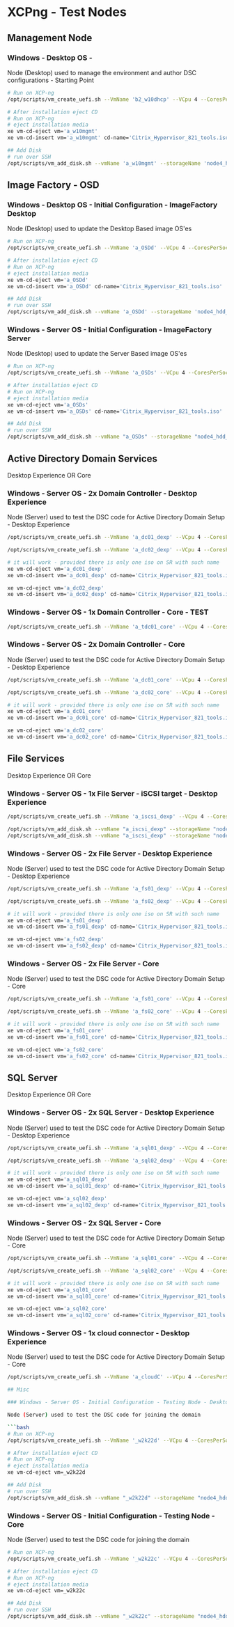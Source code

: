 # XCPng - Test Nodes

## Management Node

### Windows - Desktop OS - 

Node (Desktop) used to manage the environment and author DSC configurations - Starting Point

```bash
# Run on XCP-ng
/opt/scripts/vm_create_uefi.sh --VmName 'b2_w10dhcp' --VCpu 4 --CoresPerSocket 2 --MemoryGB 8 --DiskGB 40 --ActivationExpiration 90 --TemplateName 'Windows 10 (64-bit)' --IsoName 'w10ent_21H2_2410_untd_nprmpt_uefi.iso' --IsoSRName 'node4_nfs' --NetworkName 'eth1-B2-vlan1442' --Mac '12:B2:14:42:02:53' --StorageName 'node4_ssd_sdg' --VmDescription 'b2_w10dhcp'

# After installation eject CD
# Run on XCP-ng
# eject installation media
xe vm-cd-eject vm='a_w10mgmt'
xe vm-cd-insert vm='a_w10mgmt' cd-name='Citrix_Hypervisor_821_tools.iso'

## Add Disk
# run over SSH
/opt/scripts/vm_add_disk.sh --vmName 'a_w10mgmt' --storageName 'node4_hdd_sdc_lsi' --diskName 'w10mgmt_dataDrive' --deviceId 4 --diskGB 20  --description 'w10mgmt_dataDrive'
```

## Image Factory - OSD

### Windows - Desktop OS - Initial Configuration - ImageFactory Desktop

Node (Desktop) used to update the Desktop Based image OS'es

```bash
# Run on XCP-ng
/opt/scripts/vm_create_uefi.sh --VmName 'a_OSDd' --VCpu 4 --CoresPerSocket 2 --MemoryGB 8 --DiskGB 40 --ActivationExpiration 90 --TemplateName 'Windows 10 (64-bit)' --IsoName 'w10ent_21H2_2302_untd_nprmpt_uefi.iso' --IsoSRName 'node4_nfs' --NetworkName 'eth1-vlan1342' --Mac '2A:47:41:D9:00:48' --StorageName 'node4_ssd_sdf' --VmDescription 'w10_imageFactory_for_DesktopOS'

# After installation eject CD
# Run on XCP-ng
# eject installation media
xe vm-cd-eject vm='a_OSDd'
xe vm-cd-insert vm='a_OSDd' cd-name='Citrix_Hypervisor_821_tools.iso'

## Add Disk
# run over SSH
/opt/scripts/vm_add_disk.sh --vmName 'a_OSDd' --storageName 'node4_hdd_sdc_lsi' --diskName 'aOSDd_dataDrive' --deviceId 4 --diskGB 120  --description 'aOSDd_dataDrive'
```

### Windows - Server OS - Initial Configuration - ImageFactory Server

Node (Desktop) used to update the Server Based image OS'es

```bash
# Run on XCP-ng
/opt/scripts/vm_create_uefi.sh --VmName 'a_OSDs' --VCpu 4 --CoresPerSocket 2 --MemoryGB 8 --DiskGB 40 --ActivationExpiration 180 --TemplateName 'Windows Server 2022 (64-bit)' --IsoName 'w2k22dtc_2302_untd_nprmpt_uefi.iso' --IsoSRName 'node4_nfs' --NetworkName 'eth1-vlan1342' --Mac '2A:47:41:D9:00:47' --StorageName 'node4_ssd_sde' --VmDescription 'w2k22_imageFactory_for_ServerOS'

# After installation eject CD
# Run on XCP-ng
# eject installation media
xe vm-cd-eject vm='a_OSDs'
xe vm-cd-insert vm='a_OSDs' cd-name='Citrix_Hypervisor_821_tools.iso'

## Add Disk
# run over SSH
/opt/scripts/vm_add_disk.sh --vmName "a_OSDs" --storageName "node4_hdd_sdc_lsi" --diskName "aOSDs_dataDrive" --deviceId 4 --diskGB 120  --description "aOSDs_dataDrive"
```

## Active Directory Domain Services

Desktop Experience OR Core

### Windows - Server OS - 2x Domain Controller - Desktop Experience

Node (Server) used to test the DSC code for Active Directory Domain Setup - Desktop Experience

```bash
/opt/scripts/vm_create_uefi.sh --VmName 'a_dc01_dexp' --VCpu 4 --CoresPerSocket 2 --MemoryGB 4 --DiskGB 32 --ActivationExpiration 180 --TemplateName 'Windows Server 2022 (64-bit)' --IsoName 'w2k22dtc_2302_untd_nprmpt_uefi.iso' --IsoSRName 'node4_nfs' --NetworkName 'eth1-vlan1342' --Mac '2A:47:41:D9:00:01' --StorageName 'node4_ssd_sdf' --VmDescription 'w2k22_dc01_ADDS_desktop_experience'

/opt/scripts/vm_create_uefi.sh --VmName 'a_dc02_dexp' --VCpu 4 --CoresPerSocket 2 --MemoryGB 4 --DiskGB 32 --ActivationExpiration 180 --TemplateName 'Windows Server 2022 (64-bit)' --IsoName 'w2k22dtc_2302_untd_nprmpt_uefi.iso' --IsoSRName 'node4_nfs' --NetworkName 'eth1-vlan1342' --Mac '2A:47:41:D9:00:02' --StorageName 'node4_ssd_sdg' --VmDescription 'w2k22_dc02_ADDS_desktop_experience'
```

```bash
# it will work - provided there is only one iso on SR with such name
xe vm-cd-eject vm='a_dc01_dexp'
xe vm-cd-insert vm='a_dc01_dexp' cd-name='Citrix_Hypervisor_821_tools.iso'

xe vm-cd-eject vm='a_dc02_dexp'
xe vm-cd-insert vm='a_dc02_dexp' cd-name='Citrix_Hypervisor_821_tools.iso'
```

### Windows - Server OS - 1x Domain Controller - Core - TEST

```bash
/opt/scripts/vm_create_uefi.sh --VmName 'a_tdc01_core' --VCpu 4 --CoresPerSocket 2 --MemoryGB 2 --DiskGB 32 --ActivationExpiration 180 --TemplateName 'Windows Server 2022 (64-bit)' --IsoName 'w2k22dtc_2302_core_untd_nprmt_uefi.iso' --IsoSRName 'node4_nfs' --NetworkName 'eth1 - VLAN1442 - tagged - up' --Mac '2A:47:41:D9:00:01' --StorageName 'node4_ssd_sdf' --VmDescription 'w2k22_tdc01_ADDS_core'
```

### Windows - Server OS - 2x Domain Controller - Core

Node (Server) used to test the DSC code for Active Directory Domain Setup - Desktop Experience

```bash
/opt/scripts/vm_create_uefi.sh --VmName 'a_dc01_core' --VCpu 4 --CoresPerSocket 2 --MemoryGB 2 --DiskGB 32 --ActivationExpiration 180 --TemplateName 'Windows Server 2022 (64-bit)' --IsoName 'w2k22dtc_2302_core_untd_nprmt_uefi.iso' --IsoSRName 'node4_nfs' --NetworkName 'eth1-vlan1342' --Mac '2A:47:41:D9:00:01' --StorageName 'node4_ssd_sdf' --VmDescription 'w2k22_dc01_ADDS_core'

/opt/scripts/vm_create_uefi.sh --VmName 'a_dc02_core' --VCpu 4 --CoresPerSocket 2 --MemoryGB 2 --DiskGB 32 --ActivationExpiration 180 --TemplateName 'Windows Server 2022 (64-bit)' --IsoName 'w2k22dtc_2302_core_untd_nprmt_uefi.iso' --IsoSRName 'node4_nfs' --NetworkName 'eth1-vlan1342' --Mac '2A:47:41:D9:00:02' --StorageName 'node4_ssd_sdg' --VmDescription 'w2k22_dc02_ADDS_core'
```

```bash
# it will work - provided there is only one iso on SR with such name
xe vm-cd-eject vm='a_dc01_core'
xe vm-cd-insert vm='a_dc01_core' cd-name='Citrix_Hypervisor_821_tools.iso'

xe vm-cd-eject vm='a_dc02_core'
xe vm-cd-insert vm='a_dc02_core' cd-name='Citrix_Hypervisor_821_tools.iso'
```

## File Services

Desktop Experience OR Core

### Windows - Server OS - 1x File Server - iSCSI target - Desktop Experience

```bash
/opt/scripts/vm_create_uefi.sh --VmName 'a_iscsi_dexp' --VCpu 4 --CoresPerSocket 2 --MemoryGB 4 --DiskGB 32 --ActivationExpiration 180 --TemplateName 'Windows Server 2022 (64-bit)' --IsoName 'w2k22dtc_2302_untd_nprmpt_uefi.iso' --IsoSRName 'node4_nfs' --NetworkName 'eth1-vlan1342' --Mac '2A:47:41:D9:00:10' --StorageName 'node4_ssd_sdf' --VmDescription 'w2k22_iscsi_FileServer_desktop_experience'

/opt/scripts/vm_add_disk.sh --vmName "a_iscsi_dexp" --storageName "node4_hdd_sdc_lsi" --diskName "w2k22_iscsi_vhdxClusterStorageDrive" --deviceId 5 --diskGB 20  --description "w2k22_vhdxClusterStorageDrive"
/opt/scripts/vm_add_disk.sh --vmName "a_iscsi_dexp" --storageName "node4_hdd_sdc_lsi" --diskName "w2k22_iscsi_quorumDrive" --deviceId 6 --diskGB 20  --description "w2k22_quorumDrive"
```

### Windows - Server OS - 2x File Server - Desktop Experience

Node (Server) used to test the DSC code for Active Directory Domain Setup - Desktop Experience

```bash
/opt/scripts/vm_create_uefi.sh --VmName 'a_fs01_dexp' --VCpu 4 --CoresPerSocket 2 --MemoryGB 4 --DiskGB 32 --ActivationExpiration 180 --TemplateName 'Windows Server 2022 (64-bit)' --IsoName 'w2k22dtc_2302_untd_nprmpt_uefi.iso' --IsoSRName 'node4_nfs' --NetworkName 'eth1-vlan1342' --Mac '2A:47:41:D9:00:11' --StorageName 'node4_ssd_sdd' --VmDescription 'w2k22_fs01_FileServer_desktop_experience'

/opt/scripts/vm_create_uefi.sh --VmName 'a_fs02_dexp' --VCpu 4 --CoresPerSocket 2 --MemoryGB 4 --DiskGB 32 --ActivationExpiration 180 --TemplateName 'Windows Server 2022 (64-bit)' --IsoName 'w2k22dtc_2302_untd_nprmpt_uefi.iso' --IsoSRName 'node4_nfs' --NetworkName 'eth1-vlan1342' --Mac '2A:47:41:D9:00:12' --StorageName 'node4_ssd_sde' --VmDescription 'w2k22_fs02_FileServer_desktop_experience'
```

```bash
# it will work - provided there is only one iso on SR with such name
xe vm-cd-eject vm='a_fs01_dexp'
xe vm-cd-insert vm='a_fs01_dexp' cd-name='Citrix_Hypervisor_821_tools.iso'

xe vm-cd-eject vm='a_fs02_dexp'
xe vm-cd-insert vm='a_fs02_dexp' cd-name='Citrix_Hypervisor_821_tools.iso'
```

### Windows - Server OS - 2x File Server - Core

Node (Server) used to test the DSC code for Active Directory Domain Setup - Core

```bash
/opt/scripts/vm_create_uefi.sh --VmName 'a_fs01_core' --VCpu 4 --CoresPerSocket 2 --MemoryGB 2 --DiskGB 32 --ActivationExpiration 180 --TemplateName 'Windows Server 2022 (64-bit)' --IsoName 'w2k22dtc_2302_core_untd_nprmt_uefi.iso' --IsoSRName 'node4_nfs' --NetworkName 'eth1-vlan1342' --Mac '2A:47:41:D9:00:11' --StorageName 'node4_ssd_sdd' --VmDescription 'w2k22_fs01_FileServer_core'

/opt/scripts/vm_create_uefi.sh --VmName 'a_fs02_core' --VCpu 4 --CoresPerSocket 2 --MemoryGB 2 --DiskGB 32 --ActivationExpiration 180 --TemplateName 'Windows Server 2022 (64-bit)' --IsoName 'w2k22dtc_2302_core_untd_nprmt_uefi.iso' --IsoSRName 'node4_nfs' --NetworkName 'eth1-vlan1342' --Mac '2A:47:41:D9:00:12' --StorageName 'node4_ssd_sde' --VmDescription 'w2k22_fs02_FileServer_core'
```

```bash
# it will work - provided there is only one iso on SR with such name
xe vm-cd-eject vm='a_fs01_core'
xe vm-cd-insert vm='a_fs01_core' cd-name='Citrix_Hypervisor_821_tools.iso'

xe vm-cd-eject vm='a_fs02_core'
xe vm-cd-insert vm='a_fs02_core' cd-name='Citrix_Hypervisor_821_tools.iso'
```

## SQL Server

Desktop Experience OR Core

### Windows - Server OS - 2x SQL Server - Desktop Experience

Node (Server) used to test the DSC code for Active Directory Domain Setup - Desktop Experience

```bash
/opt/scripts/vm_create_uefi.sh --VmName 'a_sql01_dexp' --VCpu 4 --CoresPerSocket 2 --MemoryGB 4 --DiskGB 32 --ActivationExpiration 180 --TemplateName 'Windows Server 2022 (64-bit)' --IsoName 'w2k22dtc_2302_untd_nprmpt_uefi.iso' --IsoSRName 'node4_nfs' --NetworkName 'eth1-vlan1342' --Mac '2A:47:41:D9:00:21' --StorageName 'node4_ssd_sdf' --VmDescription 'w2k22_sql01_FileServer_desktop_experience'

/opt/scripts/vm_create_uefi.sh --VmName 'a_sql02_dexp' --VCpu 4 --CoresPerSocket 2 --MemoryGB 4 --DiskGB 32 --ActivationExpiration 180 --TemplateName 'Windows Server 2022 (64-bit)' --IsoName 'w2k22dtc_2302_untd_nprmpt_uefi.iso' --IsoSRName 'node4_nfs' --NetworkName 'eth1-vlan1342' --Mac '2A:47:41:D9:00:22' --StorageName 'node4_ssd_sdg' --VmDescription 'w2k22_sql02_FileServer_desktop_experience'
```

```bash
# it will work - provided there is only one iso on SR with such name
xe vm-cd-eject vm='a_sql01_dexp'
xe vm-cd-insert vm='a_sql01_dexp' cd-name='Citrix_Hypervisor_821_tools.iso'

xe vm-cd-eject vm='a_sql02_dexp'
xe vm-cd-insert vm='a_sql02_dexp' cd-name='Citrix_Hypervisor_821_tools.iso'
```

### Windows - Server OS - 2x SQL Server - Core

Node (Server) used to test the DSC code for Active Directory Domain Setup - Core

```bash
/opt/scripts/vm_create_uefi.sh --VmName 'a_sql01_core' --VCpu 4 --CoresPerSocket 2 --MemoryGB 2 --DiskGB 32 --ActivationExpiration 180 --TemplateName 'Windows Server 2022 (64-bit)' --IsoName 'w2k22dtc_2302_core_untd_nprmt_uefi.iso' --IsoSRName 'node4_nfs' --NetworkName 'eth1-vlan1342' --Mac '2A:47:41:D9:00:21' --StorageName 'node4_ssd_sdf' --VmDescription 'w2k22_sql01_SQLServer_core'

/opt/scripts/vm_create_uefi.sh --VmName 'a_sql02_core' --VCpu 4 --CoresPerSocket 2 --MemoryGB 2 --DiskGB 32 --ActivationExpiration 180 --TemplateName 'Windows Server 2022 (64-bit)' --IsoName 'w2k22dtc_2302_core_untd_nprmt_uefi.iso' --IsoSRName 'node4_nfs' --NetworkName 'eth1-vlan1342' --Mac '2A:47:41:D9:00:22' --StorageName 'node4_ssd_sdg' --VmDescription 'w2k22_sql02_SQLServer_core'
```

```bash
# it will work - provided there is only one iso on SR with such name
xe vm-cd-eject vm='a_sql01_core'
xe vm-cd-insert vm='a_sql01_core' cd-name='Citrix_Hypervisor_821_tools.iso'

xe vm-cd-eject vm='a_sql02_core'
xe vm-cd-insert vm='a_sql02_core' cd-name='Citrix_Hypervisor_821_tools.iso'
```

### Windows - Server OS - 1x cloud connector - Desktop Experience

Node (Server) used to test the DSC code for Active Directory Domain Setup - Core

```bash
/opt/scripts/vm_create_uefi.sh --VmName 'a_cloudC' --VCpu 4 --CoresPerSocket 2 --MemoryGB 2 --DiskGB 32 --ActivationExpiration 180 --TemplateName 'Windows Server 2022 (64-bit)' --IsoName 'w2k22dtc_2302_untd_nprmpt_uefi.iso' --IsoSRName 'node4_nfs' --NetworkName 'eth1-vlan1342' --Mac '2A:47:41:D9:00:23' --StorageName 'node4_ssd_sdf' --VmDescription 'w2k22_sql01_cloudConnector_core'

## Misc

### Windows - Server OS - Initial Configuration - Testing Node - Desktop Experience

Node (Server) used to test the DSC code for joining the domain

```bash
# Run on XCP-ng
/opt/scripts/vm_create_uefi.sh --VmName '_w2k22d' --VCpu 4 --CoresPerSocket 2 --MemoryGB 8 --DiskGB 40 --ActivationExpiration 180 --TemplateName 'Windows Server 2022 (64-bit)' --IsoName 'w2k22dtc_2302_untd_nprmpt_uefi.iso' --IsoSRName 'node4_nfs' --NetworkName 'eth1-vlan1342' --Mac '2A:47:41:D9:00:20' --StorageName 'node4_ssd_sdf' --VmDescription 'w2k22_desktop_experience_node'

# After installation eject CD
# Run on XCP-ng
# eject installation media
xe vm-cd-eject vm=_w2k22d

## Add Disk
# run over SSH
/opt/scripts/vm_add_disk.sh --vmName "_w2k22d" --storageName "node4_hdd_sdc_lsi" --diskName "w2k22_dataDrive" --deviceId 4 --diskGB 20  --description "w2k22_dataDrive"
```

### Windows - Server OS - Initial Configuration - Testing Node - Core

Node (Server) used to test the DSC code for joining the domain

```bash
# Run on XCP-ng
/opt/scripts/vm_create_uefi.sh --VmName '_w2k22c' --VCpu 4 --CoresPerSocket 2 --MemoryGB 8 --DiskGB 40 --ActivationExpiration 180 --TemplateName 'Windows Server 2022 (64-bit)' --IsoName 'w2k22dtc_2302_core_untd_nprmt_uefi.iso' --IsoSRName 'node4_nfs' --NetworkName 'eth1-vlan1342' --Mac '2A:47:41:D9:00:21' --StorageName 'node4_ssd_sdg' --VmDescription 'w2k22_core_node'

# After installation eject CD
# Run on XCP-ng
# eject installation media
xe vm-cd-eject vm=_w2k22c

## Add Disk
# run over SSH
/opt/scripts/vm_add_disk.sh --vmName "_w2k22c" --storageName "node4_hdd_sdc_lsi" --diskName "w2k22_dataDrive" --deviceId 4 --diskGB 20  --description "w2k22_dataDrive"
```